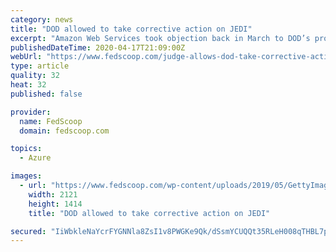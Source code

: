 ```yaml
---
category: news
title: "DOD allowed to take corrective action on JEDI"
excerpt: "Amazon Web Services took objection back in March to DOD’s proposal, calling it an attempt “gerrymander” the JEDI contract in favor of its winner, Microsoft. “The Government should not be permitted to gerrymander the corrective action to preserve the illusion that Microsoft offered the lowest price while simultaneously perpetuating ..."
publishedDateTime: 2020-04-17T21:09:00Z
webUrl: "https://www.fedscoop.com/judge-allows-dod-take-corrective-action-jedi/"
type: article
quality: 32
heat: 32
published: false

provider:
  name: FedScoop
  domain: fedscoop.com

topics:
  - Azure

images:
  - url: "https://www.fedscoop.com/wp-content/uploads/2019/05/GettyImages-913078628.jpg"
    width: 2121
    height: 1414
    title: "DOD allowed to take corrective action on JEDI"

secured: "IiWbkleNaYcrFYGNNla8ZsI1v8PWGKe9Qk/dSsmYCUQQt35RLeH008qTHBL7pq5FlWqNvPNyGJsr+DKntELO8j+VJE6KY45MweLrDu25yRBtt0snzAf+z87zaI7RD2K/bM5OGYZKXxxvo2zbHVNOVRPOClsHbJzlPILgcGov3WZEM6/cmLJLrjhKwYKWo8ahEch8oky7RuB7xGWq2LakPXTcMczuy9r3XIQnJBFnv3SK0NbKfrjFsnOcftN9iOgeypqJfk53Btq/qQ+S+7wcLoEzl/cL/wOI8Xot2s6pbEKHJ2rK+NzKTzxwIoxmm4/g783aVEcnusVWFpDe6ITK0GbUYQMjx7a56YXLfKjUFse1+wlpZurrtzfrDdK+3yWFY6tcWqdjRsmlpKUp1GteieH4SHUB4wa2IyuWs183wJIcGHYGmEdpPh+yH97tIHVFtgCdswN/z8HxBI4C3zqISqirtzs9SrI11ispALKqHQk=;Z8aiOYaAKFpAc1ludXG+aQ=="
---
```


